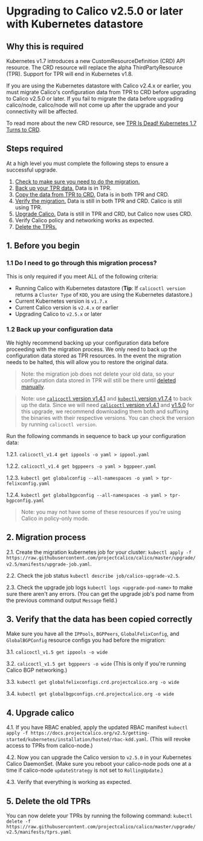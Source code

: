 # Upgrading to Calico v2.5.0 or later with Kubernetes datastore

## Why this is required

Kubernetes v1.7 introduces a new CustomResourceDefinition (CRD) API resource. The CRD resource will replace the alpha ThirdPartyResource (TPR). Support for TPR will end in Kubernetes v1.8. 

If you are using the Kubernetes datastore with Calico v2.4.x or earlier, you must migrate Calico's configuration data from TPR to CRD before upgrading to Calico v2.5.0 or later. If you fail to migrate the data before upgrading calico/node, calico/node will not come up after the upgrade and your connectivity will be affected. 

To read more about the new CRD resource, see [TPR Is Dead! Kubernetes 1.7 Turns to CRD](https://coreos.com/blog/custom-resource-kubernetes-v17). 

## Steps required

At a high level you must complete the following steps to ensure a successful upgrade.

 1. [Check to make sure you need to do the migration.](#1-before-you-begin)
 2. [Back up your TPR data.](#12-back-up-your-configuration-data) Data is in TPR.
 3. [Copy the data from TPR to CRD.](#2-migration-process) Data is in both TPR and CRD.
 4. [Verify the migration.](#3-verify-that-the-data-has-been-copied-correctly) Data is still in both TPR and CRD. Calico is still using TPR.
 5. [Upgrade Calico.](#4-upgrade-calico) Data is still in TPR and CRD, but Calico now uses CRD.
 6. Verify Calico policy and networking works as expected.
 7. [Delete the TPRs.](#5-delete-the-old-tprs)

## 1. Before you begin

### 1.1 Do I need to go through this migration process?

This is only required if you meet ALL of the following criteria:

- Running Calico with Kubernetes datastore (**Tip**: If `calicoctl version` returns a `Cluster Type` of `KDD`, you are using the Kubernetes datastore.)
- Current Kubernetes version is `v1.7.x`
- Current Calico version is `v2.4.x` or earlier
- Upgrading Calico to `v2.5.x` or later

### 1.2 Back up your configuration data

We highly recommend backing up your configuration data before proceeding with the migration process.
We only need to back up the configuration data stored as TPR resources. In the event the migration needs to be halted, this will allow you to restore the original data.

> Note: the migration job does not delete your old data, so your configuration data stored in TPR will still be there until [deleted manually](#5-delete-the-old-tprs).

> Note: use [`calicoctl` version v1.4.1](https://github.com/projectcalico/calicoctl/releases/tag/v1.4.1) and [`kubectl` version v1.7.4](https://kubernetes.io/docs/tasks/tools/install-kubectl/) to back up the data. Since we will need [`calicoctl` version v1.4.1](https://github.com/projectcalico/calicoctl/releases/tag/v1.4.1) and [v1.5.0](https://github.com/projectcalico/calicoctl/releases/tag/v1.5.0) for this upgrade,
 we recommend downloading them both and suffixing the binaries with their respective versions. You can check the version by running `calicoctl version`.
 
 Run the following commands in sequence to back up your configuration data:

  1.2.1. `calicoctl_v1.4 get ippools -o yaml > ippool.yaml`
  
  1.2.2. `calicoctl_v1.4 get bgppeers -o yaml > bgppeer.yaml`
  
  1.2.3. `kubectl get globalconfig --all-namespaces -o yaml > tpr-felixconfig.yaml`
  
  1.2.4. `kubectl get globalbgpconfig --all-namespaces -o yaml > tpr-bgpconfig.yaml`

> Note: you may not have some of these resources if you're using Calico in policy-only mode.

## 2. Migration process

  2.1. Create the migration kubernetes job for your cluster: `kubectl apply -f https://raw.githubusercontent.com/projectcalico/calico/master/upgrade/v2.5/manifests/upgrade-job.yaml`.

  2.2. Check the job status `kubectl describe job/calico-upgrade-v2.5`.

  2.3. Check the upgrade job logs `kubectl logs <upgrade-pod-name>` to make sure there aren't any errors. (You can get the upgrade job's pod name from the previous command output `Message` field.)

## 3. Verify that the data has been copied correctly

Make sure you have all the `IPPools`, `BGPPeers`, `GlobalFelixConfig`, and `GlobalBGPConfig` resource configs you had before the migration:

  3.1. `calicoctl_v1.5 get ippools -o wide`
  
  3.2. `calicoctl_v1.5 get bgppeers -o wide` (This is only if you're running Calico BGP networking.)
  
  3.3. `kubectl get globalfelixconfigs.crd.projectcalico.org -o wide`
  
  3.4. `kubectl get globalbgpconfigs.crd.projectcalico.org -o wide`

## 4. Upgrade calico

  4.1. If you have RBAC enabled, apply the updated RBAC manifest `kubectl apply -f https://docs.projectcalico.org/v2.5/getting-started/kubernetes/installation/hosted/rbac-kdd.yaml`. (This will revoke access to TPRs from calico-node.)
  
  4.2. Now you can upgrade the Calico version to `v2.5.0` in your Kubernetes Calico DaemonSet. (Make sure you reboot your calico-node pods one at a time if calico-node `updateStrategy` is not set to `RollingUpdate`.) 
  
  4.3. Verify that everything is working as expected.

## 5. Delete the old TPRs

You can now delete your TPRs by running the following command: 
`kubectl delete -f https://raw.githubusercontent.com/projectcalico/calico/master/upgrade/v2.5/manifests/tprs.yaml`
